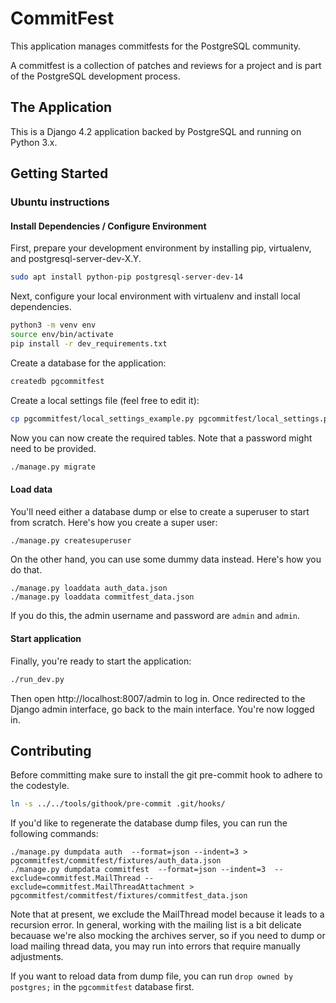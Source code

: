 # CommitFest

This application manages commitfests for the PostgreSQL community.

A commitfest is a collection of patches and reviews for a project and is part of the PostgreSQL development process.

## The Application

This is a Django 4.2 application backed by PostgreSQL and running on Python 3.x.

## Getting Started

### Ubuntu instructions

#### Install Dependencies / Configure Environment

First, prepare your development environment by installing pip, virtualenv, and postgresql-server-dev-X.Y.

```bash
sudo apt install python-pip postgresql-server-dev-14
```

Next, configure your local environment with virtualenv and install local dependencies.

```bash
python3 -m venv env
source env/bin/activate
pip install -r dev_requirements.txt
```

Create a database for the application:

```bash
createdb pgcommitfest
```

Create a local settings file (feel free to edit it):

```bash
cp pgcommitfest/local_settings_example.py pgcommitfest/local_settings.py
```

Now you can now create the required tables. Note that a password might need to
be provided.

```bash
./manage.py migrate
```

#### Load data
You'll need either a database dump or else to create a superuser to start from scratch. Here's how you
create a super user:

```bash
./manage.py createsuperuser
```

On the other hand, you can use some dummy data instead. Here's how you do that.

```
./manage.py loaddata auth_data.json
./manage.py loaddata commitfest_data.json
```

If you do this, the admin username and password are `admin` and `admin`.


#### Start application
Finally, you're ready to start the application:

```bash
./run_dev.py
```

Then open http://localhost:8007/admin to log in. Once redirected to the Django
admin interface, go back to the main interface. You're now logged in.

## Contributing

Before committing make sure to install the git pre-commit hook to adhere to the
codestyle.

```bash
ln -s ../../tools/githook/pre-commit .git/hooks/

```

If you'd like to regenerate the database dump files, you can run the following commands:
```
./manage.py dumpdata auth  --format=json --indent=3 > pgcommitfest/commitfest/fixtures/auth_data.json
./manage.py dumpdata commitfest  --format=json --indent=3  --exclude=commitfest.MailThread --exclude=commitfest.MailThreadAttachment > pgcommitfest/commitfest/fixtures/commitfest_data.json
```

Note that at present, we exclude the MailThread model because it leads to a recursion error.
In general, working with the mailing list is a bit delicate becauase we're also mocking the archives server,
so if you need to dump or load mailing thread data, you may run into errors that require manually adjustments.

If you want to reload data from dump file, you can run `drop owned by postgres;` in the `pgcommitfest` database first.